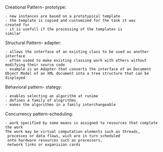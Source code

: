 Creational Pattern- prototype:

	- new instances are based on a prototypical template
	- the template is copied and customized for the task it was
	created for
	- it is usefull if the processing of the templates is
	similar

Structural Pattern- adapter:

	- allows the interface of an existing class to be used as another interface
	- often usded to make existing classing work with others without modifying their source code
	- example is an Adapter that converts the interface of an Document Object Model of an XML document into a tree structure that can be displayed

Behavioral pattern- stategy:

	- enables selecting an algorithm at runime
	- defines a family of alogrithms
	- makes the algorithms in a family interchangeable
	
Concurrency pattern-scheduling:

	- work specified by some means is assigned to resources that complete the work
	The work may be virtual computation elements such as threads,
	 processes or data flows, wich are in turn scheduled
	 onto hardware resources such as processors,
	 network links or expanision cards

